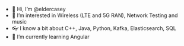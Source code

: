 - 👋 Hi, I’m @eldercasey
- 👀 I’m interested in Wireless (LTE and 5G RAN), Network Testing and music
- 👓 I know a bit about C++, Java, Python, Kafka, Elasticsearch, SQL
- 🌱 I’m currently learning Angular

<!---
eldercasey/eldercasey is a ✨ special ✨ repository because its `README.md` (this file) appears on your GitHub profile.
You can click the Preview link to take a look at your changes.
--->
